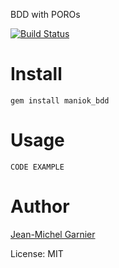 BDD with POROs

[![Build Status](https://travis-ci.org/21croissants/maniok_bdd.png?branch=master)](https://travis-ci.org/21croissants/maniok_bdd)

Install
=======

    gem install maniok_bdd

Usage
=====

    CODE EXAMPLE

Author
======
[Jean-Michel Garnier](http://21croissants.com)<br/>

License: MIT<br/>
